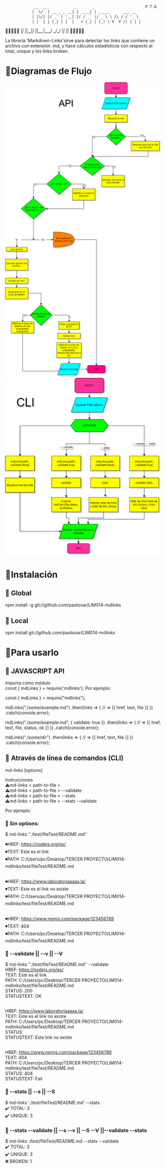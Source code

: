                  __  __            _       _                       P.T.G
                |  \/  | __ _ _ __| | ____| | _____      ___ __
                | |\/| |/ _` | '__| |/ / _` |/ _ \ \ /\ / / '_ \
                | |  | | (_| | |  |   < (_| | (_) \ V  V /| | | |
 🔗🔗🔗🔗🔗  |_|  |_|\__,_|_|  |_|\_\__,_|\___/ \_/\_/ |_| |_| 🔗🔗🔗🔗🔗


 La librería 'Markdown-Links'sirve para detectar los links que contiene un archivo con extensión .md, y hace cálculos estadísticos con respecto al total, unique y los links broken.
 
# 🔗Diagramas de Flujo 

![API](./src/img/api.png)
![CLI](./src/img/cli.png)

# 🔗Instalación
## 🧩 Global

npm install -g git://github.com/paotovar/LIM014-mdlinks


## 🧩 Local

npm install git://github.com/paotovar/LIM014-mdlinks

# 🔗Para usarlo
## 🧩 JAVASCRIPT API

Importa como módulo </br>
const { mdLinks } = require('mdlinks');
Por ejemplo:

const { mdLinks } = require("mdlinks");

mdLinks("./some/example.md")
  .then(links => {
    // => [{ href, text, file }]
  })
  .catch(console.error);

mdLinks("./some/example.md", { validate: true })
  .then(links => {
    // => [{ href, text, file, status, ok }]
  })
  .catch(console.error);

mdLinks("./some/dir")
  .then(links => {
    // => [{ href, text, file }]
  })
  .catch(console.error);

## 🧩 Através de línea de comandos (CLI)
md-links <path-to-file> [options]

Instrucciones<br>
⚠️md-links < path-to-file > <br>
⚠️md-links < path-to-file > --validate <br>
⚠️md-links < path-to-file > --stats <br>
⚠️md-links < path-to-file > --stats --validate

Por ejemplo:

### 🧩 Sin options:
$ md-links ''./test/fileTest/README.md''</br>

◾️HREF: https://nodejs.org/es/ <br>
◾️TEXT: Este es el link <br>
◾PATH: C:/Users/pc/Desktop/TERCER PROYECTO/LIM014-mdlinks/test/fileTest/README.md <br><br>

◾️HREF: https://www.laboratoriaaaaa.la/ <br>
◾️TEXT: Este es el link no existe <br>
◾PATH: C:/Users/pc/Desktop/TERCER PROYECTO/LIM014-mdlinks/test/fileTest/README.md <br><br>

◾️HREF: https://www.npmjs.com/package/123456789 <br>
◾️TEXT: 404 <br>
◾PATH: C:/Users/pc/Desktop/TERCER PROYECTO/LIM014-mdlinks/test/fileTest/README.md <br> 
 



### 🧩 --validate || --v || --V
$ md-links ''./test/fileTest/README.md'' --validate </br>
HREF: https://nodejs.org/es/ <br>
TEXT: Este es el link <br>
PATH: C:/Users/pc/Desktop/TERCER PROYECTO/LIM014-mdlinks/test/fileTest/README.md <br>
STATUS: 200 <br>
STATUSTEXT: OK <br><br>

HREF: https://www.laboratoriaaaaa.la/ <br>
TEXT: Este es el link no existe <br>
PATH: C:/Users/pc/Desktop/TERCER PROYECTO/LIM014-mdlinks/test/fileTest/README.md <br>
STATUS: <br>
STATUSTEXT: Este link no existe <br><br>

HREF: https://www.npmjs.com/package/123456789 <br>
TEXT: 404 <br>
PATH: C:/Users/pc/Desktop/TERCER PROYECTO/LIM014-mdlinks/test/fileTest/README.md <br>
STATUS: 404 <br>
STATUSTEXT: Fail <br>


### 🧩 --stats || --s || --S

$ md-links './test/fileTest/README.md' --stats</br>
  ✔️  TOTAL: 3</br>
  ✔️  UNIQUE: 3</br>

### 🧩 --stats --validate || --s --v || --S --V ||--validate --stats

$ md-links ./test/fileTest/README.md --stats --validate</br>
  ✔️  TOTAL: 3</br>
  ✔️  UNIQUE: 3</br>
  ❌  BROKEN: 1</br>